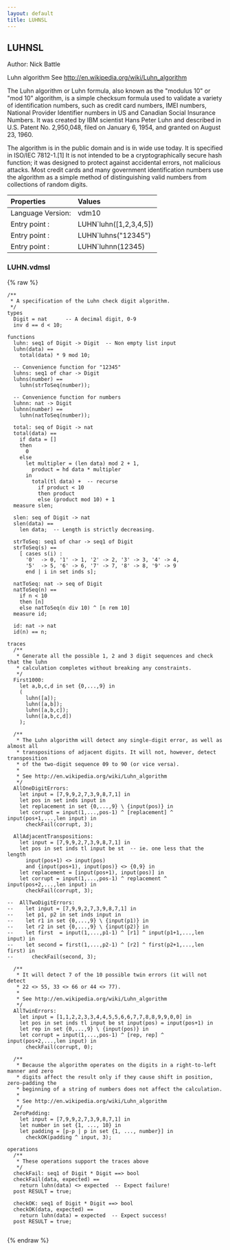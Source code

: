 ```yaml
---
layout: default
title: LUHNSL
---
```


## LUHNSL
Author: Nick Battle


Luhn algorithm
See http://en.wikipedia.org/wiki/Luhn_algorithm

The Luhn algorithm or Luhn formula, also known as the "modulus 10" or "mod 10" algorithm, is a simple
checksum formula used to validate a variety of identification numbers, such as credit card numbers,
IMEI numbers, National Provider Identifier numbers in US and Canadian Social Insurance Numbers. It was
created by IBM scientist Hans Peter Luhn and described in U.S. Patent No. 2,950,048, filed on
January 6, 1954, and granted on August 23, 1960.

The algorithm is in the public domain and is in wide use today. It is specified in ISO/IEC 7812-1.[1]
It is not intended to be a cryptographically secure hash function; it was designed to protect against
accidental errors, not malicious attacks. Most credit cards and many government identification numbers
use the algorithm as a simple method of distinguishing valid numbers from collections of random digits.

| Properties | Values          |
| :------------ | :---------- |
|Language Version:| vdm10|
|Entry point     :| LUHN`luhn([1,2,3,4,5])|
|Entry point     :| LUHN`luhns("12345")|
|Entry point     :| LUHN`luhnn(12345)|


### LUHN.vdmsl

{% raw %}
~~~vdm
/**
 * A specification of the Luhn check digit algorithm.
 */
types
  Digit = nat      -- A decimal digit, 0-9
  inv d == d < 10;
  
functions
  luhn: seq1 of Digit -> Digit  -- Non empty list input
  luhn(data) ==
    total(data) * 9 mod 10;
  
  -- Convenience function for "12345"
  luhns: seq1 of char -> Digit
  luhns(number) ==
    luhn(strToSeq(number));
  
  -- Convenience function for numbers
  luhnn: nat -> Digit
  luhnn(number) ==
    luhn(natToSeq(number));
    
  total: seq of Digit -> nat
  total(data) ==
    if data = []
    then
      0
    else
      let multipler = (len data) mod 2 + 1,
        product = hd data * multipler
      in
        total(tl data) +  -- recurse
          if product < 10
          then product
          else (product mod 10) + 1
  measure slen;
  
  slen: seq of Digit -> nat
  slen(data) ==
    len data;  -- Length is strictly decreasing.
    
  strToSeq: seq1 of char -> seq1 of Digit
  strToSeq(s) ==
    [ cases s(i) :
      '0'  -> 0, '1' -> 1, '2' -> 2, '3' -> 3, '4' -> 4,
      '5'  -> 5, '6' -> 6, '7' -> 7, '8' -> 8, '9' -> 9
      end | i in set inds s];

  natToSeq: nat -> seq of Digit
  natToSeq(n) ==
    if n < 10
    then [n]
    else natToSeq(n div 10) ^ [n rem 10]
  measure id;
  
  id: nat -> nat
  id(n) == n;

traces
  /**
   * Generate all the possible 1, 2 and 3 digit sequences and check that the luhn
   * calculation completes without breaking any constraints.
   */
  First1000:
    let a,b,c,d in set {0,...,9} in
    (
      luhn([a]);
      luhn([a,b]);
      luhn([a,b,c]);
      luhn([a,b,c,d])
    );
    
  /**
   * The Luhn algorithm will detect any single-digit error, as well as almost all
   * transpositions of adjacent digits. It will not, however, detect transposition
   * of the two-digit sequence 09 to 90 (or vice versa).
   *
   * See http://en.wikipedia.org/wiki/Luhn_algorithm
   */
  AllOneDigitErrors:
    let input = [7,9,9,2,7,3,9,8,7,1] in
    let pos in set inds input in
    let replacement in set {0,...,9} \ {input(pos)} in
    let corrupt = input(1,...,pos-1) ^ [replacement] ^ input(pos+1,...,len input) in
      checkFail(corrupt, 3);

  AllAdjacentTranspositions:
    let input = [7,9,9,2,7,3,9,8,7,1] in
    let pos in set inds tl input be st  -- ie. one less that the length
      input(pos+1) <> input(pos)
      and {input(pos+1), input(pos)} <> {0,9} in
    let replacement = [input(pos+1), input(pos)] in
    let corrupt = input(1,...,pos-1) ^ replacement ^ input(pos+2,...,len input) in
      checkFail(corrupt, 3);

--  AllTwoDigitErrors:
--    let input = [7,9,9,2,7,3,9,8,7,1] in
--    let p1, p2 in set inds input in
--    let r1 in set {0,...,9} \ {input(p1)} in
--    let r2 in set {0,...,9} \ {input(p2)} in
--    let first  = input(1,...,p1-1) ^ [r1] ^ input(p1+1,...,len input) in
--    let second = first(1,...,p2-1) ^ [r2] ^ first(p2+1,...,len first) in
--      checkFail(second, 3);
  
  /**
   * It will detect 7 of the 10 possible twin errors (it will not detect
   * 22 <> 55, 33 <> 66 or 44 <> 77).
   *
   * See http://en.wikipedia.org/wiki/Luhn_algorithm
   */
  AllTwinErrors:
    let input = [1,1,2,2,3,3,4,4,5,5,6,6,7,7,8,8,9,9,0,0] in
    let pos in set inds tl input be st input(pos) = input(pos+1) in
    let rep in set {0,...,9} \ {input(pos)} in
    let corrupt = input(1,...,pos-1) ^ [rep, rep] ^ input(pos+2,...,len input) in
      checkFail(corrupt, 0);
  
  /**
   * Because the algorithm operates on the digits in a right-to-left manner and zero
   * digits affect the result only if they cause shift in position, zero-padding the
   * beginning of a string of numbers does not affect the calculation.
   *
   * See http://en.wikipedia.org/wiki/Luhn_algorithm
   */
  ZeroPadding:
    let input = [7,9,9,2,7,3,9,8,7,1] in
    let number in set {1, ..., 10} in
    let padding = [p-p | p in set {1, ..., number}] in 
      checkOK(padding ^ input, 3);
  
operations
  /**
   * These operations support the traces above
   */
  checkFail: seq1 of Digit * Digit ==> bool
  checkFail(data, expected) ==
    return luhn(data) <> expected  -- Expect failure!
  post RESULT = true;
  
  checkOK: seq1 of Digit * Digit ==> bool
  checkOK(data, expected) ==
    return luhn(data) = expected  -- Expect success!
  post RESULT = true;
  
~~~
{% endraw %}

